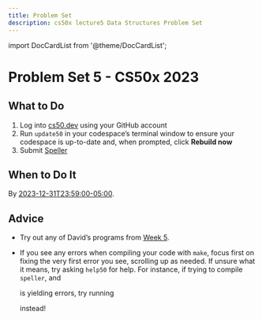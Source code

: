 ```yaml
---
title: Problem Set
description: cs50x lecture5 Data Structures Problem Set
---
```


import DocCardList from '@theme/DocCardList';

# Problem Set 5 - CS50x 2023

## What to Do

1.  Log into [cs50.dev](https://cs50.dev/) using your GitHub account
2.  Run `update50` in your codespace’s terminal window to ensure your codespace is up-to-date and, when prompted, click **Rebuild now**
3.  Submit [Speller](speller.md)

## When to Do It

By [2023-12-31T23:59:00-05:00](https://time.cs50.io/20231231T235900-0500).

## Advice

-   Try out any of David’s programs from [Week 5](https://cs50.harvard.edu/x/2023/psets/weeks/5/).
-   If you see any errors when compiling your code with `make`, focus first on fixing the very first error you see, scrolling up as needed. If unsure what it means, try asking `help50` for help. For instance, if trying to compile `speller`, and

    is yielding errors, try running

    instead!

<DocCardList />
